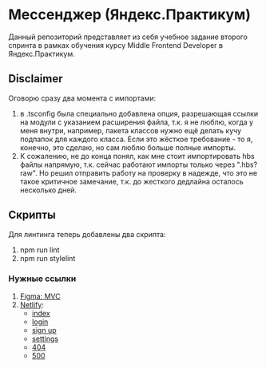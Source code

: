 # Мессенджер (Яндекс.Практикум)

Данный репозиторий представляет из себя учебное задание второго спринта в рамках обучения курсу Middle Frontend Developer в Яндекс.Практикум.

## Disclaimer

Оговорю сразу два момента с импортами:
1. в .tsconfig была специально добавлена опция, разрешающая ссылки на модули с указанием расширения файла, т.к. я не люблю, когда у меня внутри, например, пакета классов нужно ещё делать кучу подпапок для каждого класса. Если это жёсткое требование - то я, конечно, это сделаю, но сам люблю больше полные импорты.
2. К сожалению, не до конца понял, как мне стоит импортировать hbs файлы напрямую, т.к. сейчас работают импорты только через ".hbs?raw". Но решил отправить работу на проверку в надежде, что это не такое критичное замечание, т.к. до жесткого дедлайна осталось несколько дней. 

## Скрипты

Для линтинга теперь добавлены два скрипта:
1. npm run lint
2. npm run stylelint

### Нужные ссылки

1. [Figma: MVC](https://www.figma.com/file/sbtB0RzeT89V7y3rvyzy6x/Yandex-Praktikum%3A-Sprint-1?type=design&node-id=0%3A1&mode=design&t=Si48pxi8MbvwfP5q-1)
2. [Netlify](https://yandex-praktikum-akamych-1.netlify.app/):
     * [index](https://yandex-praktikum-akamych-1.netlify.app/)
     * [login](https://yandex-praktikum-akamych-1.netlify.app/login.html)
     * [sign up](https://yandex-praktikum-akamych-1.netlify.app/signup.html)
     * [settings](https://yandex-praktikum-akamych-1.netlify.app/settings.html)
     * [404](https://yandex-praktikum-akamych-1.netlify.app/404.html)
     * [500](https://yandex-praktikum-akamych-1.netlify.app/500.html)
